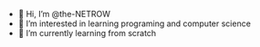 - 👋 Hi, I’m @the-NETROW
- 👀 I’m interested in learning programing and computer science
- 🌱 I’m currently learning from scratch

<!---
the-NETROW/the-NETROW is a ✨ special ✨ repository because its `README.md` (this file) appears on your GitHub profile.
You can click the Preview link to take a look at your changes.
--->
